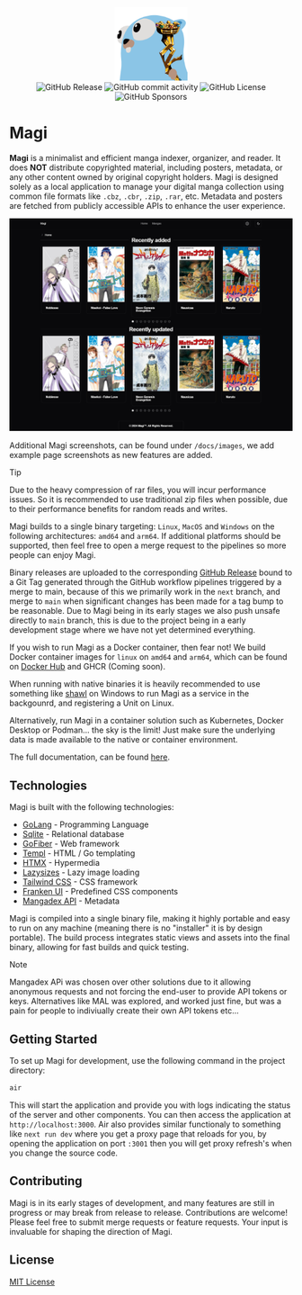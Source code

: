 <div align="center">
  <img src="assets/img/icon.png" alt="Magi Icon" height="130"/>
</div>

<div align="center">
  <img alt="GitHub Release" src="https://img.shields.io/github/v/release/alexander-bruun/magi">
  <img alt="GitHub commit activity" src="https://img.shields.io/github/commit-activity/m/alexander-bruun/magi">
  <img alt="GitHub License" src="https://img.shields.io/github/license/alexander-bruun/magi">
  <img alt="GitHub Sponsors" src="https://img.shields.io/github/sponsors/alexander-bruun">
</div>

# Magi

**Magi** is a minimalist and efficient manga indexer, organizer, and reader. It does **NOT** distribute copyrighted material, including posters, metadata, or any other content owned by original copyright holders. Magi is designed solely as a local application to manage your digital manga collection using common file formats like `.cbz`, `.cbr`, `.zip`, `.rar`, etc. Metadata and posters are fetched from publicly accessible APIs to enhance the user experience.

![Magi Frontpage](/docs/images/frontpage.png)

Additional Magi screenshots, can be found under `/docs/images`, we add example page screenshots as new features are added.

> [!TIP]
> Due to the heavy compression of rar files, you will incur performance issues. So it is recommended to use traditional zip files when possible, due to their performance benefits for random reads and writes.

Magi builds to a single binary targeting: `Linux`, `MacOS` and `Windows` on the following architectures: `amd64` and `arm64`. If additional platforms should be supported, then feel free to open a merge request to the pipelines so more people can enjoy Magi.

Binary releases are uploaded to the corresponding [GitHub Release](https://github.com/alexander-bruun/magi/releases) bound to a Git Tag generated through the GitHub workflow pipelines triggered by a merge to main, because of this we primarily work in the `next` branch, and merge to `main` when significant changes has been made for a tag bump to be reasonable. Due to Magi being in its early stages we also push unsafe directly to `main` branch, this is due to the project being in a early development stage where we have not yet determined everything.

If you wish to run Magi as a Docker container, then fear not! We build Docker container images for `linux` on `amd64` and `arm64`, which can be found on [Docker Hub](https://hub.docker.com/r/alexbruun/magi) and GHCR (Coming soon).

When running with native binaries it is heavily recommended to use something like [shawl](https://github.com/mtkennerly/shawl) on Windows to run Magi as a service in the backgounrd, and registering a Unit on Linux.

Alternatively, run Magi in a container solution such as Kubernetes, Docker Desktop or Podman... the sky is the limit! Just make sure the underlying data is made available to the native or container environment.

The full documentation, can be found [here](https://alexander-bruun.github.io/magi/).

## Technologies

Magi is built with the following technologies:

- [GoLang](https://go.dev/) - Programming Language
- [Sqlite](https://github.com/ncruces/go-sqlite3) - Relational database
- [GoFiber](https://docs.gofiber.io/) - Web framework
- [Templ](https://templ.guide/) - HTML / Go templating
- [HTMX](https://htmx.org/) - Hypermedia
- [Lazysizes](https://github.com/aFarkas/lazysizes) - Lazy image loading
- [Tailwind CSS](https://tailwindcss.com/) - CSS framework
- [Franken UI](https://franken-ui.dev/) - Predefined CSS components
- [Mangadex API](https://api.mangadex.org/docs/) - Metadata

Magi is compiled into a single binary file, making it highly portable and easy to run on any machine (meaning there is no "installer" it is by design portable). The build process integrates static views and assets into the final binary, allowing for fast builds and quick testing.

> [!NOTE]
> Mangadex APi was chosen over other solutions due to it allowing anonymous requests and not forcing the end-user to provide API tokens or keys. Alternatives like MAL was explored, and worked just fine, but was a pain for people to indiviually create their own API tokens etc...

## Getting Started

To set up Magi for development, use the following command in the project directory:

```sh
air
```

This will start the application and provide you with logs indicating the status of the server and other components. You can then access the application at `http://localhost:3000`. Air also provides similar functionaly to something like `next run dev` where you get a proxy page that reloads for you, by opening the application on port `:3001` then you will get proxy refresh's when you change the source code.

## Contributing

Magi is in its early stages of development, and many features are still in progress or may break from release to release. Contributions are welcome! Please feel free to submit merge requests or feature requests. Your input is invaluable for shaping the direction of Magi.

## License

[MIT License](LICENSE)
